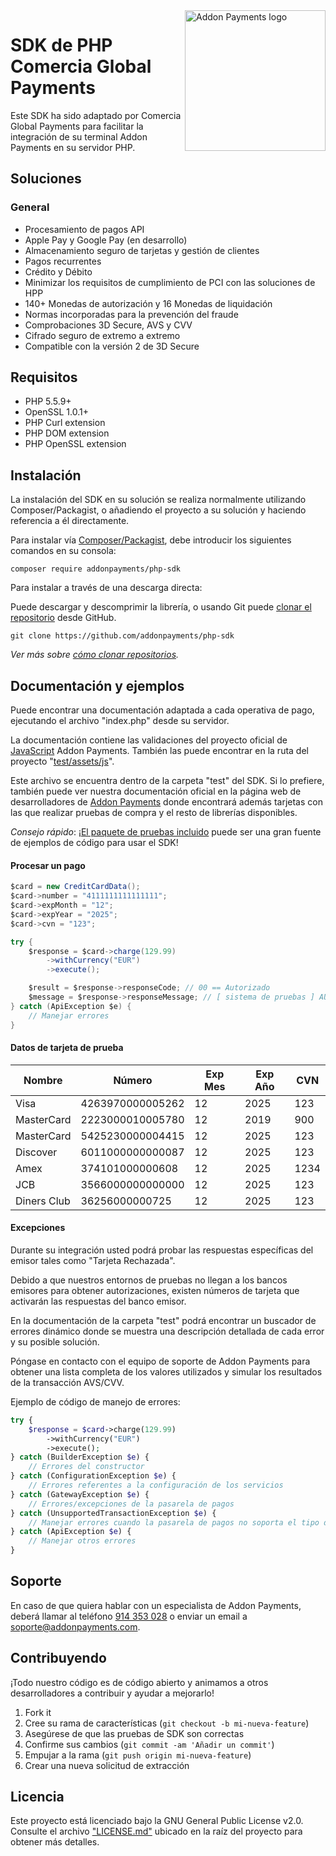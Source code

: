 <a href="https://desarrolladores.addonpayments.com/" target="_blank">
    <img src="https://desarrolladores.addonpayments.com/assets/images/branding/comercia/logo.svg?v=?v=1.14.1" alt="Addon Payments logo" title="Addon Payments" align="right" width="225" />
</a>

# SDK de PHP Comercia Global Payments

Este SDK ha sido adaptado por Comercia Global Payments para facilitar la integración de su terminal Addon Payments en su servidor PHP.

## Soluciones

### General

* Procesamiento de pagos API
* Apple Pay y Google Pay (en desarrollo)
* Almacenamiento seguro de tarjetas y gestión de clientes
* Pagos recurrentes
* Crédito y Débito
* Minimizar los requisitos de cumplimiento de PCI con las soluciones de HPP
* 140+ Monedas de autorización y 16 Monedas de liquidación
* Normas incorporadas para la prevención del fraude
* Comprobaciones 3D Secure, AVS y CVV
* Cifrado seguro de extremo a extremo
* Compatible con la versión 2 de 3D Secure

## Requisitos

- PHP 5.5.9+
- OpenSSL 1.0.1+
- PHP Curl extension
- PHP DOM extension
- PHP OpenSSL extension

## Instalación

La instalación del SDK en su solución se realiza normalmente utilizando Composer/Packagist, o añadiendo el proyecto a su solución y haciendo referencia a él directamente.

Para instalar vía [Composer/Packagist](https://packagist.org/packages/addonpayments/php-sdk), debe introducir los siguientes comandos en su consola:

```
composer require addonpayments/php-sdk
```

Para instalar a través de una descarga directa:

Puede descargar y descomprimir la librería, o usando Git puede [clonar el repositorio](https://github.com/addonpayments/php-sdk) desde GitHub.

```
git clone https://github.com/addonpayments/php-sdk
```
*Ver más sobre [cómo clonar repositorios](https://help.github.com/articles/cloning-a-repository/).*

## Documentación y ejemplos

Puede encontrar una documentación adaptada a cada operativa de pago, ejecutando el archivo "index.php" desde su servidor.

La documentación contiene las validaciones del proyecto oficial de [JavaScript](https://github.com/AddonPayments/js-sdk) Addon Payments. También las puede encontrar en la ruta del proyecto "[test/assets/js](https://github.com/AddonPayments/php-sdk/tree/master/test/assets/js)".

Este archivo se encuentra dentro de la carpeta "test" del SDK. Si lo prefiere, también puede ver nuestra documentación oficial en la página web de desarrolladores de [Addon Payments](https://desarrolladores.addonpayments.com) donde encontrará además tarjetas con las que realizar pruebas de compra y el resto de librerías disponibles.

*Consejo rápido*: ¡[El paquete de pruebas incluido](https://github.com/addonpayments/php-sdk/tree/master/test) puede ser una gran fuente de ejemplos de código para usar el SDK!

#### Procesar un pago

```csharp
$card = new CreditCardData();
$card->number = "4111111111111111";
$card->expMonth = "12";
$card->expYear = "2025";
$card->cvn = "123";

try {
    $response = $card->charge(129.99)
        ->withCurrency("EUR")
        ->execute();

    $result = $response->responseCode; // 00 == Autorizado
    $message = $response->responseMessage; // [ sistema de pruebas ] AUTHORISED
} catch (ApiException $e) {
    // Manejar errores
}
```

#### Datos de tarjeta de prueba

Nombre      | Número           | Exp Mes   | Exp Año  | CVN
----------- | ---------------- | --------- | -------- | ----
Visa        | 4263970000005262 | 12        | 2025     | 123
MasterCard  | 2223000010005780 | 12        | 2019     | 900
MasterCard  | 5425230000004415 | 12        | 2025     | 123
Discover    | 6011000000000087 | 12        | 2025     | 123
Amex        | 374101000000608  | 12        | 2025     | 1234
JCB         | 3566000000000000 | 12        | 2025     | 123
Diners Club | 36256000000725   | 12        | 2025     | 123

#### Excepciones

Durante su integración usted podrá probar las respuestas específicas del emisor tales como "Tarjeta Rechazada".

Debido a que nuestros entornos de pruebas no llegan a los bancos emisores para obtener autorizaciones, existen números de tarjeta que activarán las respuestas del banco emisor.

En la documentación de la carpeta "test" podrá encontrar un buscador de errores dinámico donde se muestra una descripción detallada de cada error y su posible solución.

Póngase en contacto con el equipo de soporte de Addon Payments para obtener una lista completa de los valores utilizados y simular los resultados de la transacción AVS/CVV.

Ejemplo de código de manejo de errores:

```php
try {
    $response = $card->charge(129.99)
        ->withCurrency("EUR")
        ->execute();
} catch (BuilderException $e) {
    // Errores del constructor
} catch (ConfigurationException $e) {
    // Errores referentes a la configuración de los servicios
} catch (GatewayException $e) {
    // Errores/excepciones de la pasarela de pagos
} catch (UnsupportedTransactionException $e) {
    // Manejar errores cuando la pasarela de pagos no soporta el tipo de transacción
} catch (ApiException $e) {
    // Manejar otros errores
}
```

## Soporte

En caso de que quiera hablar con un especialista de Addon Payments, deberá llamar al teléfono [914 353 028](tel:914353028) o enviar un email a [soporte@addonpayments.com](mailto:soporte@addonpayments.com).

## Contribuyendo

¡Todo nuestro código es de código abierto y animamos a otros desarrolladores a contribuir y ayudar a mejorarlo!

1. Fork it
2. Cree su rama de características (`git checkout -b mi-nueva-feature`)
3. Asegúrese de que las pruebas de SDK son correctas
4. Confirme sus cambios (`git commit -am 'Añadir un commit'`)
5. Empujar a la rama (`git push origin mi-nueva-feature`)
6. Crear una nueva solicitud de extracción

## Licencia

Este proyecto está licenciado bajo la GNU General Public License v2.0. Consulte el archivo ["LICENSE.md"](LICENSE.md) ubicado en la raíz del proyecto para obtener más detalles.
